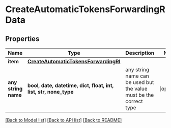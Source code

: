 # CreateAutomaticTokensForwardingRData


## Properties
Name | Type | Description | Notes
------------ | ------------- | ------------- | -------------
**item** | [**CreateAutomaticTokensForwardingRI**](CreateAutomaticTokensForwardingRI.md) |  | 
**any string name** | **bool, date, datetime, dict, float, int, list, str, none_type** | any string name can be used but the value must be the correct type | [optional]

[[Back to Model list]](../README.md#documentation-for-models) [[Back to API list]](../README.md#documentation-for-api-endpoints) [[Back to README]](../README.md)


